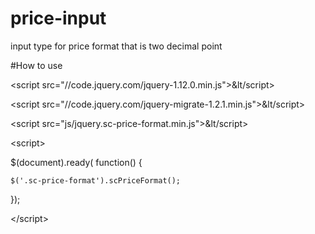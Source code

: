 # price-input
input type for price format that is two decimal point

#How to use

&lt;script src="//code.jquery.com/jquery-1.12.0.min.js">&lt/script>

&lt;script src="//code.jquery.com/jquery-migrate-1.2.1.min.js">&lt/script>	

&lt;script src="js/jquery.sc-price-format.min.js">&lt/script>

&lt;script>

$(document).ready( function() {

    $('.sc-price-format').scPriceFormat();
    
});

&lt;/script>
